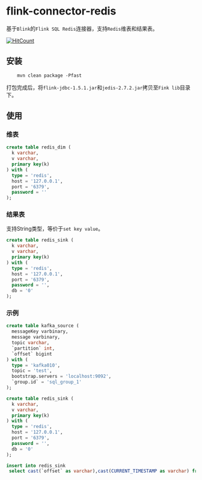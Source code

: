# flink-connector-redis
基于`Blink`的`Flink SQL Redis`连接器，支持`Redis`维表和结果表。

[![HitCount](http://hits.dwyl.com/DinoZhang/DinoZhang/flink-connector-redis.svg)](http://hits.dwyl.com/DinoZhang/DinoZhang/flink-connector-redis)



## 安装
```shell
    mvn clean package -Pfast
```
打包完成后，将`flink-jdbc-1.5.1.jar`和`jedis-2.7.2.jar`拷贝至`Fink lib`目录下。
## 使用
### 维表
```sql
create table redis_dim (
  k varchar,
  v varchar,
  primary key(k)
) with (
  type = 'redis',
  host = '127.0.0.1',
  port = '6379',
  password = ''
);
```
### 结果表
支持String类型，等价于`set key value`。
```sql
create table redis_sink (
  k varchar,
  v varchar,
  primary key(k)
) with (
  type = 'redis',
  host = '127.0.0.1',
  port = '6379',
  password = '',  
  db = '0'
);
```
### 示例
```sql
create table kafka_source (
  messageKey varbinary,
  message varbinary,
  topic varchar,
  `partition` int,
  `offset` bigint
) with (
  type = 'kafka010',
  topic = 'test',
  bootstrap.servers = 'localhost:9092',
  `group.id` = 'sql_group_1'
);

create table redis_sink (
  k varchar,
  v varchar,
  primary key(k)
) with (
  type = 'redis',
  host = '127.0.0.1',
  port = '6379',
  password = '',  
  db = '0'
);

insert into redis_sink
 select cast(`offset` as varchar),cast(CURRENT_TIMESTAMP as varchar) from kafka_source;

```
 

